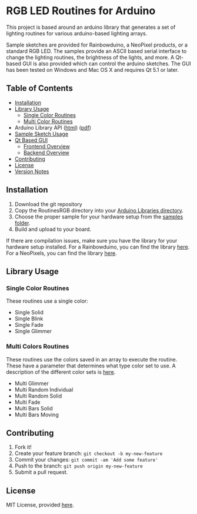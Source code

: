 
# RGB LED Routines for Arduino

This project is based around an arduino library that generates a set of lighting routines for various arduino-based lighting arrays.

Sample sketches are provided for Rainbowduino, a NeoPixel products, or a standard RGB LED. The samples
provide an ASCII based serial interface to change the lighting routines, the brightness of the lights, and more. A Qt-based GUI is also provided which can control the arduino sketches. The GUI has been tested on Windows and Mac OS X and requires Qt 5.1 or later.

## <a name="toc"></a>Table of Contents

* [Installation](#installation)
* [Library Usage](#library-usage)
    * [Single Color Routines](#single-routines)
    * [Multi Color Routines](#multi-routines)
* Arduino Library API ([html](https://timsee.github.io/RGB-LED-Routines/RoutinesRGB/html/class_routines_r_g_b.html)) ([pdf](https://github.com/timsee/RGB-LED-Routines/blob/master/docs/RoutinesRGB-API.pdf))
* [Sample Sketch Usage](samples)
* [Qt Based GUI](GUI)
    *  [Frontend Overview](https://timsee.github.io/RGB-LED-Routines/LightingGUI/html/front_overview.html)
    *  [Backend Overview](https://timsee.github.io/RGB-LED-Routines/LightingGUI/html/backend_overview.html)
* [Contributing](#contributing)
* [License](#license)
* [Version Notes](CHANGELOG.md)

## <a name="installation"></a>Installation

1. Download the git repository
2. Copy the RoutinesRGB directory into your [Arduino Libraries directory](https://www.arduino.cc/en/Hacking/Libraries).
3. Choose the proper sample for your hardware setup from the [samples folder](samples).
4. Build and upload to your board.  


If there are compilation issues, make sure you have the library for your hardware setup installed. For a Rainbowduino, you can find the library [here](http://www.seeedstudio.com/wiki/Rainbowduino_v3.0). For a NeoPixels, you can find the library [here](https://github.com/adafruit/Adafruit_NeoPixel). 


## <a name="library-usage"></a>Library Usage

### <a name="single-routines"></a>Single Color Routines

These routines use a single color:

* Single Solid
* Single Blink
* Single Fade
* Single Glimmer

### <a name="multi-routines"></a>Multi Colors Routines

These routines use the colors saved in an array to execute the routine. These have a parameter that 
determines what type color set to use. A description of the different color sets is [here](https://timsee.github.io/RGB-LED-Routines/RoutinesRGB/html/_lighting_protocols_8h.html). 

* Multi Glimmer
* Multi Random Individual
* Multi Random Solid
* Multi Fade
* Multi Bars Solid
* Multi Bars Moving


## <a name="contributing"></a>Contributing

1. Fork it!
2. Create your feature branch: `git checkout -b my-new-feature`
3. Commit your changes: `git commit -am 'Add some feature'`
4. Push to the branch: `git push origin my-new-feature`
5. Submit a pull request.


## <a name="license"></a>License

MIT License, provided [here](LICENSE).
